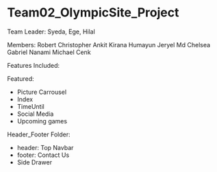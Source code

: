 # Team02_OlympicSite_Project

Team Leader: Syeda, Ege, Hilal

Members: 
Robert
Christopher
Ankit
Kirana
 Humayun
 Jeryel
 Md
 Chelsea
 Gabriel
 Nanami
 Michael
 Cenk

Features Included:

Featured:
- Picture Carrousel 
- Index
- TimeUntil
- Social Media
- Upcoming games



Header_Footer Folder:
- header: Top Navbar 
- footer: Contact Us 
- Side Drawer

